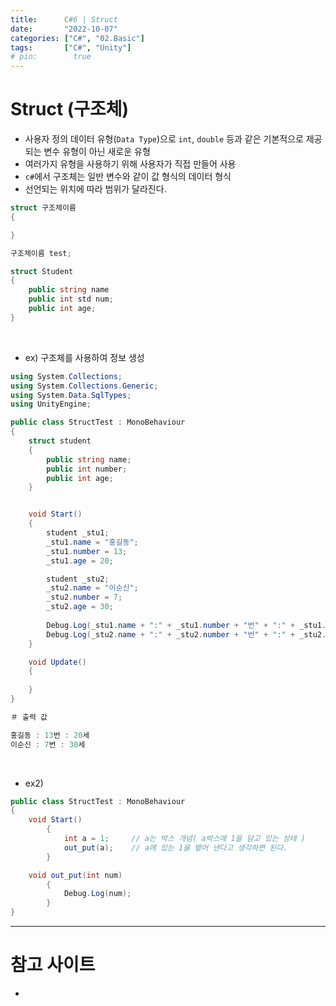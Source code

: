 ```yaml
---
title:      C#6 | Struct
date:       "2022-10-07"
categories: ["C#", "02.Basic"]
tags:       ["C#", "Unity"]
# pin:        true
---
```


# Struct (구조체)
- 사용자 정의 데이터 유형(```Data Type```)으로 ```int```, ```double``` 등과 같은 기본적으로 제공되는 변수 유형이 아닌 새로운 유형
- 여러가지 유형을 사용하기 위해 사용자가 직접 만들어 사용
- ```c#```에서 구조체는 일반 변수와 같이 값 형식의 데이터 형식
- 선언되는 위치에 따라 범위가 달라진다.

```c#
struct 구조체이름
{

}

구조체이름 test;
```

```c#
struct Student
{
    public string name
    public int std num;
    public int age;
}
```
<br>

- ex) 구조체를 사용하여 정보 생성

```c#
using System.Collections;
using System.Collections.Generic;
using System.Data.SqlTypes;
using UnityEngine;

public class StructTest : MonoBehaviour
{
    struct student
    {
        public string name;
        public int number;
        public int age;
    }


    void Start()
    {
        student _stu1;
        _stu1.name = "홍길동";
        _stu1.number = 13;
        _stu1.age = 20;

        student _stu2;
        _stu2.name = "이순신";
        _stu2.number = 7;
        _stu2.age = 30;
        
        Debug.Log(_stu1.name + ":" + _stu1.number + "번" + ":" + _stu1.age + "세");
        Debug.Log(_stu2.name + ":" + _stu2.number + "번" + ":" + _stu2.age + "세");
    }

    void Update()
    {
        
    }
}
```

```c#
＃ 출력 값

홍길동 : 13번 : 20세
이순신 : 7번 : 30세
```
<br>

- ex2)

```c#
public class StructTest : MonoBehaviour
{
    void Start()
        {
            int a = 1;     // a는 박스 개념( a박스에 1을 담고 있는 상태 )
            out_put(a);    // a에 있는 1을 뱉어 낸다고 생각하면 된다.
        }

    void out_put(int num)
        {
            Debug.Log(num);
        }
}
```

---

# 참고 사이트
- []()